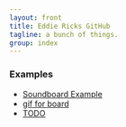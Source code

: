 ```yaml
---
layout: front
title: Eddie Ricks GitHub
tagline: a bunch of things.
group: index
---
```


### Examples

- [Soundboard Example](/index-LOVE.html)
- [gif for board](/jy.gif)
- [TODO](/TODO.md)

